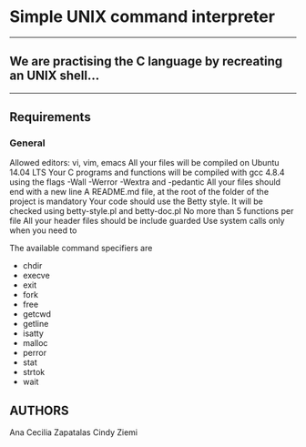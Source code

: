 # Simple UNIX command interpreter
-----------------------------------------------------------------
## We are practising the C language by recreating an UNIX shell...
-----------------------------------------------------------------
## Requirements
### General
Allowed editors: vi, vim, emacs
All your files will be compiled on Ubuntu 14.04 LTS
Your C programs and functions will be compiled with gcc 4.8.4 using the flags -Wall -Werror -Wextra and -pedantic
All your files should end with a new line
A README.md file, at the root of the folder of the project is mandatory
Your code should use the Betty style. It will be checked using betty-style.pl and betty-doc.pl
No more than 5 functions per file
All your header files should be include guarded
Use system calls only when you need to

The available command specifiers are
*	chdir 
*	execve 
*	exit 
*	fork 
*	free
*	getcwd 
*	getline
*	isatty
*	malloc
*	perror
*	stat
*	strtok
*	wait
## AUTHORS
Ana Cecilia Zapatalas
Cindy Ziemi